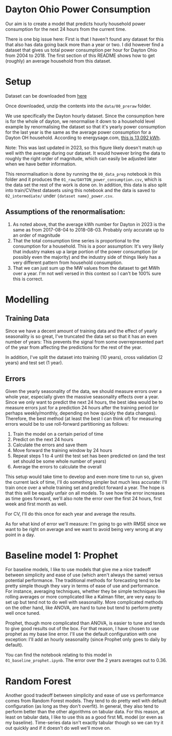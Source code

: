 # Dayton Ohio Power Consumption

Our aim is to create a model that predicts hourly household power consumption for the next 24 hours from the current time.

There is one big issue here: First is that I haven't found any dataset for this that also has data going back more than a year or two. I did however find a dataset that gives us total power consumption per hour for Dayton Ohio from 2004 to 2018. The first section of this README shows how to get (roughly) an average household from this dataset.

# Setup

Dataset can be downloaded from [here](https://www.kaggle.com/datasets/robikscube/hourly-energy-consumption)

Once downloaded, unzip the contents into the `data/00_preraw` folder.

We use specifically the Dayton hourly dataset. Since the consumption here is for the whole of dayton, we renormalise it down to a household level example by renormalising the dataset so that it's yearly power consumption for the last year is the same as the average power consumption for a Dayton OH household. According to energysage.com, [this is 13,092 kWh](https://www.energysage.com/local-data/electricity-cost/oh/montgomery-county/dayton/). 

Note: This was last updated in 2023, so this figure likely doesn't match up well with the average during our dataset. It would however bring the data to roughly the right order of magnitude, which can easily be adjusted later when we have better information.

This renormalisation is done by running the `00_data_prep` notebook in this folder and it produces the `01_raw/DAYTON_power_consumption.csv`, which is the data set the rest of the work is done on. In addition, this data is also split into train/CV/test datasets using this notebook and the data is saved to `02_intermediate/` under `{dataset name}_power.csv`.

## Assumptions of the renormalisation:

1. As noted above, that the average kWh number for Dayton in 2023 is the same as from 2017-08-04 to 2018-08-03. Probably only accurate up to an order of magnitude
2. That the total consumption time series is proportional to the consumption for a household. This is a poor assumption: It's very likely that industry makes up a large portion of the power consumption (or possibly even the majority) and the industry side of things likely has a very different pattern from household consumption.
3. That we can just sum up the MW values from the dataset to get MWh over a year. I'm not well versed in this context so I can't be 100% sure this is correct.

# Modelling

## Training Data

Since we have a decent amount of training data and the effect of yearly seasonality is so great, I've truncated the data set so that it has an even number of years: This prevents the signal from some overrepresented part of the year from affecting the predictions for the rest of the year.

In addition, I've split the dataset into training (10 years), cross validation (2 years) and test set (1 year).

## Errors

Given the yearly seasonality of the data, we should measure errors over a whole year, especially given the massive seasonality effects over a year. Since we only want to predict the next 24 hours, the best idea would be to measure errors just for a prediction 24 hours after the training period (or perhaps weekly/monthly, depending on how quickly the data changes). Therefore, the best method (at least the best I can think of) for measuring errors would be to use roll-forward partitioning as follows:

1. Train the model on a certain period of time
2. Predict on the next 24 hours
3. Calculate the errors and save them
4. Move forward the training window by 24 hours
5. Repeat steps 1 to 4 until the test set has been predicted on (and the test set should be some whole number of years)
6. Average the errors to calculate the overall 

This setup would take time to develop and even more time to run so, given the current lack of time, I'll do something simpler but much less accurate: I'll train once over a whole training set and predict forward a year. The hope is that this will be equally unfair on all models. To see how the error increases as time goes forward, we'll also note the error over the first 24 hours, first week and first month as well.

For CV, I'll do this once for each year and average the results.

As for what kind of error we'll measure: I'm going to go with RMSE since we want to be right on average and we want to avoid being very wrong at any point in a day.

# Baseline model 1: Prophet

For baseline models, I like to use models that give me a nice tradeoff between simplicity and ease of use (which aren't always the same) versus potential performance. The traditional methods for forecasting tend to be pretty simple though they vary in terms of ease of use and performance. For instance, averaging techniques, whether they be simple techniques like rolling averages or more complicated like a Kalman filter, are very easy to set up but tend not to do well with seasonality. More complicated methods on the other hand, like ANOVA, are hard to tune but tend to perform pretty well once tuned. 

Prophet, though more complicated than ANOVA, is easier to tune and tends to give good results out of the box. For that reason, I have chosen to use prophet as my base line error. I'll use the default configuration with one exception: I'll add an hourly seasonality (since Prophet only goes to daily by default).

You can find the notebook relating to this model in `01_baseline_prophet.ipynb`. The error over the 2 years averages out to 0.36.

# Random Forest

Another good tradeoff between simplicity and ease of use vs performance comes from Random Forest models. They tend to do pretty well with default configuration (as long as they don't overfit). In general, they also tend to perform better than the other algorithms on tabular data.   For this reason, at least on tabular data, I like to use this as a good first ML model (or even as my baseline). Time-series data isn't exactly tabular though so we can try it out quickly and if it doesn't do well we'll move on.
